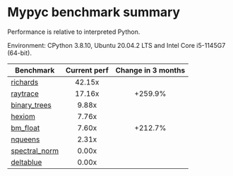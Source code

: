# Mypyc benchmark summary

Performance is relative to interpreted Python.

Environment: CPython 3.8.10, Ubuntu 20.04.2 LTS and Intel Core i5-1145G7 (64-bit).

| Benchmark | Current perf | Change in 3 months |
| --- | :---: | :---: |
| [richards](benchmarks/richards.md) | 42.15x |  |
| [raytrace](benchmarks/raytrace.md) | 17.16x | +259.9% |
| [binary_trees](benchmarks/binary_trees.md) | 9.88x |  |
| [hexiom](benchmarks/hexiom.md) | 7.76x |  |
| [bm_float](benchmarks/bm_float.md) | 7.60x | +212.7% |
| [nqueens](benchmarks/nqueens.md) | 2.31x |  |
| [spectral_norm](benchmarks/spectral_norm.md) | 0.00x |  |
| [deltablue](benchmarks/deltablue.md) | 0.00x |  |
